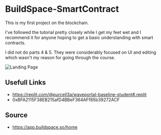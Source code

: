 # BuildSpace-SmartContract

This is my first project on the blockchain. 

I've followed the tutorial pretty closely while I get my feet wet and I recommend it for anyone hoping to get a basic understanding with smart contracts. 

I did not do parts 4 & 5. They were considerably focused on UI and editing which wasn't my reason for going through the course. 

![Landing Page](https://res.cloudinary.com/purcella/image/upload/v1637106036/Screen_Shot_2021-11-16_at_3.40.10_PM_s5nge9.png)

## Usefull Links
* https://replit.com/@purcell3a/waveportal-baseline-student#.replit
* 0xBFA2115F38EB215afD4BBeF364AFf85b39272ACF

## Source
* https://app.buildspace.so/home
